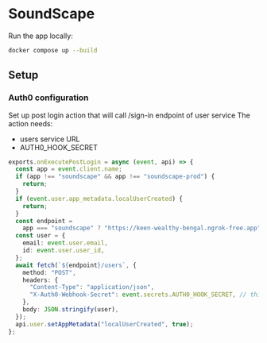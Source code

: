 # SoundScape

Run the app locally:

```bash
docker compose up --build
```

## Setup

### Auth0 configuration

Set up post login action that will call /sign-in endpoint of user service
The action needs:

- users service URL
- AUTH0_HOOK_SECRET

```ts
exports.onExecutePostLogin = async (event, api) => {
  const app = event.client.name;
  if (app !== "soundscape" && app !== "soundscape-prod") {
    return;
  }
  if (event.user.app_metadata.localUserCreated) {
    return;
  }
  const endpoint =
    app === "soundscape" ? "https://keen-wealthy-bengal.ngrok-free.app" : "http://72.144.96.197";
  const user = {
    email: event.user.email,
    id: event.user.user_id,
  };
  await fetch(`${endpoint}/users`, {
    method: "POST",
    headers: {
      "Content-Type": "application/json",
      "X-Auth0-Webhook-Secret": event.secrets.AUTH0_HOOK_SECRET, // this is set in the auth0 dashboard
    },
    body: JSON.stringify(user),
  });
  api.user.setAppMetadata("localUserCreated", true);
};
```

